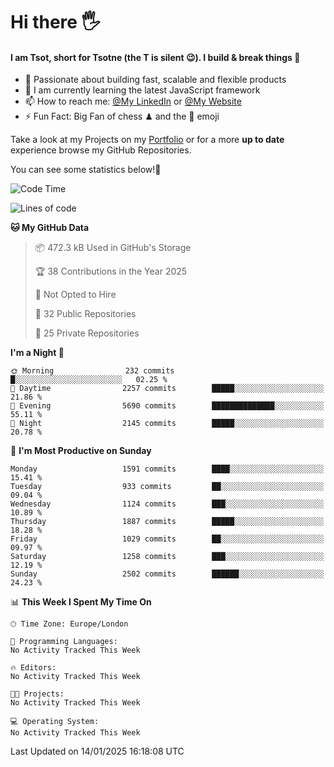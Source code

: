 # Hi there :raised_hand_with_fingers_splayed:
#### I am Tsot, short for Tsotne (the T is silent :wink:). I build & break things :space_invader:
- :telescope: Passionate about building fast, scalable and flexible products
- :seedling: I am currently learning the latest JavaScript framework 
- :mailbox: How to reach me: [@My LinkedIn](https://www.linkedin.com/in/tsotne-gvadzabia/) or [@My Website](https://tsotne.co.uk/contact)
- :zap: Fun Fact: Big Fan of chess ♟ and the 👾 emoji

Take a look at my Projects on my [Portfolio](https://tsotne.co.uk/) or for a more **up to date** experience browse my GitHub Repositories.

You can see some statistics below!:space_invader:
<!--START_SECTION:waka-->
![Code Time](http://img.shields.io/badge/Code%20Time-761%20hrs%202%20mins-blue)

![Lines of code](https://img.shields.io/badge/From%20Hello%20World%20I%27ve%20Written-6.9%20million%20lines%20of%20code-blue)

**🐱 My GitHub Data** 

> 📦 472.3 kB Used in GitHub's Storage 
 > 
> 🏆 38 Contributions in the Year 2025
 > 
> 🚫 Not Opted to Hire
 > 
> 📜 32 Public Repositories 
 > 
> 🔑 25 Private Repositories 
 > 
**I'm a Night 🦉** 

```text
🌞 Morning                232 commits         █░░░░░░░░░░░░░░░░░░░░░░░░   02.25 % 
🌆 Daytime                2257 commits        █████░░░░░░░░░░░░░░░░░░░░   21.86 % 
🌃 Evening                5690 commits        ██████████████░░░░░░░░░░░   55.11 % 
🌙 Night                  2145 commits        █████░░░░░░░░░░░░░░░░░░░░   20.78 % 
```
📅 **I'm Most Productive on Sunday** 

```text
Monday                   1591 commits        ████░░░░░░░░░░░░░░░░░░░░░   15.41 % 
Tuesday                  933 commits         ██░░░░░░░░░░░░░░░░░░░░░░░   09.04 % 
Wednesday                1124 commits        ███░░░░░░░░░░░░░░░░░░░░░░   10.89 % 
Thursday                 1887 commits        █████░░░░░░░░░░░░░░░░░░░░   18.28 % 
Friday                   1029 commits        ██░░░░░░░░░░░░░░░░░░░░░░░   09.97 % 
Saturday                 1258 commits        ███░░░░░░░░░░░░░░░░░░░░░░   12.19 % 
Sunday                   2502 commits        ██████░░░░░░░░░░░░░░░░░░░   24.23 % 
```


📊 **This Week I Spent My Time On** 

```text
🕑︎ Time Zone: Europe/London

💬 Programming Languages: 
No Activity Tracked This Week

🔥 Editors: 
No Activity Tracked This Week

🐱‍💻 Projects: 
No Activity Tracked This Week

💻 Operating System: 
No Activity Tracked This Week
```


 Last Updated on 14/01/2025 16:18:08 UTC
<!--END_SECTION:waka-->
